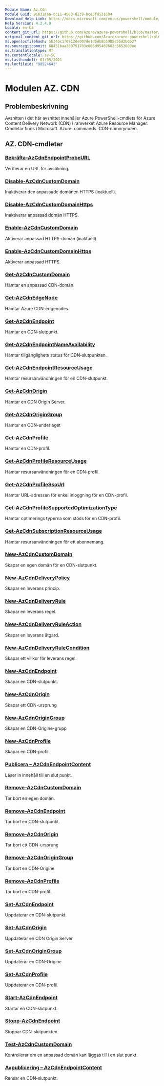 ```yaml
---
Module Name: Az.Cdn
Module Guid: 91832aaa-dc11-4583-8239-bce5fd531604
Download Help Link: https://docs.microsoft.com/en-us/powershell/module/az.cdn
Help Version: 4.2.4.0
Locale: en-US
content_git_url: https://github.com/Azure/azure-powershell/blob/master/src/Cdn/Cdn/help/Az.Cdn.md
original_content_git_url: https://github.com/Azure/azure-powershell/blob/master/src/Cdn/Cdn/help/Az.Cdn.md
ms.openlocfilehash: 5b34bc1f0712de007de1d5db8b5985e55d2b6627
ms.sourcegitcommit: 68451baa389791703e666d95469602c5652609ee
ms.translationtype: MT
ms.contentlocale: sv-SE
ms.lasthandoff: 01/05/2021
ms.locfileid: "98524643"
---
```

# Modulen AZ. CDN
## Problembeskrivning
Avsnitten i det här avsnittet innehåller Azure PowerShell-cmdlets för Azure Content Delivery Network (CDN) i ramverket Azure Resource Manager. Cmdletar finns i Microsoft. Azure. commands. CDN-namnrymden.

## AZ. CDN-cmdletar
### [Bekräfta-AzCdnEndpointProbeURL](Confirm-AzCdnEndpointProbeURL.md)
Verifierar en URL för avsökning.

### [Disable-AzCdnCustomDomain](Disable-AzCdnCustomDomain.md)
Inaktiverar den anpassade domänen HTTPS (inaktuell).

### [Disable-AzCdnCustomDomainHttps](Disable-AzCdnCustomDomainHttps.md)
Inaktiverar anpassad domän HTTPS.

### [Enable-AzCdnCustomDomain](Enable-AzCdnCustomDomain.md)
Aktiverar anpassad HTTPS-domän (inaktuell).

### [Enable-AzCdnCustomDomainHttps](Enable-AzCdnCustomDomainHttps.md)
Aktiverar anpassad HTTPS.

### [Get-AzCdnCustomDomain](Get-AzCdnCustomDomain.md)
Hämtar en anpassad CDN-domän.

### [Get-AzCdnEdgeNode](Get-AzCdnEdgeNode.md)
Hämtar Azure CDN-edgenodes.

### [Get-AzCdnEndpoint](Get-AzCdnEndpoint.md)
Hämtar en CDN-slutpunkt.

### [Get-AzCdnEndpointNameAvailability](Get-AzCdnEndpointNameAvailability.md)
Hämtar tillgänglighets status för CDN-slutpunkten.

### [Get-AzCdnEndpointResourceUsage](Get-AzCdnEndpointResourceUsage.md)
Hämtar resursanvändningen för en CDN-slutpunkt.

### [Get-AzCdnOrigin](Get-AzCdnOrigin.md)
Hämtar en CDN Origin Server.

### [Get-AzCdnOriginGroup](Get-AzCdnOriginGroup.md)
Hämtar en CDN-underlaget

### [Get-AzCdnProfile](Get-AzCdnProfile.md)
Hämtar en CDN-profil.

### [Get-AzCdnProfileResourceUsage](Get-AzCdnProfileResourceUsage.md)
Hämtar resursanvändningen för en CDN-profil.

### [Get-AzCdnProfileSsoUrl](Get-AzCdnProfileSsoUrl.md)
Hämtar URL-adressen för enkel inloggning för en CDN-profil.

### [Get-AzCdnProfileSupportedOptimizationType](Get-AzCdnProfileSupportedOptimizationType.md)
Hämtar optimerings typerna som stöds för en CDN-profil.

### [Get-AzCdnSubscriptionResourceUsage](Get-AzCdnSubscriptionResourceUsage.md)
Hämtar resursanvändningen för ett abonnemang.

### [New-AzCdnCustomDomain](New-AzCdnCustomDomain.md)
Skapar en egen domän för en CDN-slutpunkt.

### [New-AzCdnDeliveryPolicy](New-AzCdnDeliveryPolicy.md)
Skapar en leverans princip.

### [New-AzCdnDeliveryRule](New-AzCdnDeliveryRule.md)
Skapar en leverans regel.

### [New-AzCdnDeliveryRuleAction](New-AzCdnDeliveryRuleAction.md)
Skapar en leverans åtgärd.

### [New-AzCdnDeliveryRuleCondition](New-AzCdnDeliveryRuleCondition.md)
Skapar ett villkor för leverans regel.

### [New-AzCdnEndpoint](New-AzCdnEndpoint.md)
Skapar en CDN-slutpunkt.

### [New-AzCdnOrigin](New-AzCdnOrigin.md)
Skapar ett CDN-ursprung

### [New-AzCdnOriginGroup](New-AzCdnOriginGroup.md)
Skapar en CDN-Origine-grupp

### [New-AzCdnProfile](New-AzCdnProfile.md)
Skapar en CDN-profil.

### [Publicera – AzCdnEndpointContent](Publish-AzCdnEndpointContent.md)
Läser in innehåll till en slut punkt.

### [Remove-AzCdnCustomDomain](Remove-AzCdnCustomDomain.md)
Tar bort en egen domän.

### [Remove-AzCdnEndpoint](Remove-AzCdnEndpoint.md)
Tar bort en CDN-slutpunkt.

### [Remove-AzCdnOrigin](Remove-AzCdnOrigin.md)
Tar bort ett CDN-ursprung

### [Remove-AzCdnOriginGroup](Remove-AzCdnOriginGroup.md)
Tar bort en CDN-Origine

### [Remove-AzCdnProfile](Remove-AzCdnProfile.md)
Tar bort en CDN-profil.

### [Set-AzCdnEndpoint](Set-AzCdnEndpoint.md)
Uppdaterar en CDN-slutpunkt.

### [Set-AzCdnOrigin](Set-AzCdnOrigin.md)
Uppdaterar en CDN Origin Server.

### [Set-AzCdnOriginGroup](Set-AzCdnOriginGroup.md)
Uppdaterar en CDN-Origine

### [Set-AzCdnProfile](Set-AzCdnProfile.md)
Uppdaterar en CDN-profil.

### [Start-AzCdnEndpoint](Start-AzCdnEndpoint.md)
Startar en CDN-slutpunkt.

### [Stopp-AzCdnEndpoint](Stop-AzCdnEndpoint.md)
Stoppar CDN-slutpunkten.

### [Test-AzCdnCustomDomain](Test-AzCdnCustomDomain.md)
Kontrollerar om en anpassad domän kan läggas till i en slut punkt.

### [Avpublicering – AzCdnEndpointContent](Unpublish-AzCdnEndpointContent.md)
Rensar en CDN-slutpunkt.


